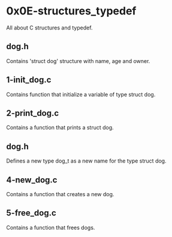 # 0x0E-structures_typedef
All about C structures and typedef.

## dog.h
Contains 'struct dog' structure with name, age and owner.

## 1-init_dog.c
Contains function that initialize a variable of type struct dog.

## 2-print_dog.c
Contains a function that prints a struct dog.

## dog.h
Defines a new type dog_t as a new name for the type struct dog.

## 4-new_dog.c
Contains a function that creates a new dog.

## 5-free_dog.c
Contains a function that frees dogs.
